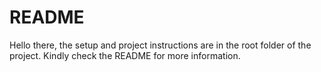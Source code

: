 # README
Hello there, the setup and project instructions are in the root folder of the project. Kindly check the README for more information.
